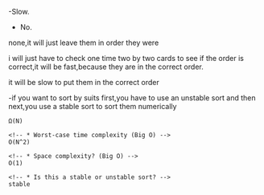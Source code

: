 <!-- 1. How fast was this sort? Fast, slow, medium? -->

-Slow.

<!-- 2. Did you require any extra space besides the space that the cards were originally laid out in? -->

- No.

<!-- 3. What effect did it have on the end result that you did not swap "ties" (e.g., a 5 of hearts and a 5 of diamonds)? -->

none,it will just leave them in order they were


<!-- 4. How fast or slow would it be to sort cards that start out already in order? -->

i will just have to check one time two by two cards to see if the order is correct,it will be fast,because they are in the correct order.


<!-- 5. How fast or slow would it be to sort cards that start out in completely reversed order? -->

it will be slow to put them in the correct order

<!-- 6. Hypothetically, if you wanted to sort by suits (e.g., clubs < diamonds < hearts < spades) and then by card value, how would your swap/comparison logic change? -->

-if you want to sort by suits first,you have to use an unstable sort and then next,you use a stable sort to sort them numerically

<!-- 7. Given your answers to the previous questions, hazard a guess at what this sort's stats are: -->
<!-- 
    * Best-case time complexity (Big Ω) -->

    Ω(N)

    <!-- * Worst-case time complexity (Big O) -->
    O(N^2)

    <!-- * Space complexity? (Big O) -->
    O(1)
    
    <!-- * Is this a stable or unstable sort? -->
    stable
```
